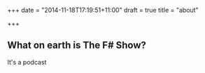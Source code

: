 +++
date = "2014-11-18T17:19:51+11:00"
draft = true
title = "about"

+++

## What on earth is The F# Show?

It's a podcast
